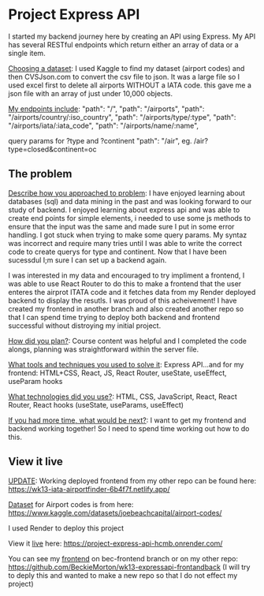 # Project Express API

I started my backend journey here by creating an API using Express. My API has several  RESTful endpoints which return either an array of data or a single item.

<ins>Choosing a dataset</ins>: I used Kaggle to find my dataset (airport codes) and then CVSJson.com to convert the csv file to json. It was a large file so I used excel first to delete all airports WITHOUT a IATA code. this gave me a json file with an array of just under 10,000 objects.

<ins>My endpoints include</ins>:
"path": "/",
"path": "/airports",
"path": "/airports/country/:iso_country",
"path": "/airports/type/:type",
"path": "/airports/iata/:iata_code",
"path": "/airports/name/:name",
  
query params for ?type and ?continent
"path": "/air", eg. /air?type=closed&continent=oc

## The problem

<ins>Describe how you approached to problem</ins>: I have enjoyed learning about databases (sql) and data mining in the past and was looking forward to our study of backend. I enjoyed learning about express api and was able to create end points for simple elements, i needed to use some js methods to ensure that the input was the same and made sure I put in some error handling. I got stuck when trying to make some query params. My syntaz was incorrect and require many tries until I was able to write the correct code to create querys for type and continent. Now that I have been sucessdul I;m sure I can set up a backend again.

I was interested in my data and encouraged to try impliment a frontend, I was able to use React Router to do this to make a frontend that the user enteres the airprot ITATA code and it fetches data from my Render deployed backend to display the resutls. I was proud of this acheivement! I have created my frontend in another branch and also created another repo so that I can spend time trying to deploy both backend and frontend successful without distroying my initial project.

<ins>How did you plan?</ins>: Course content was helpful and I completed the code alongs, planning was straightforward within the server file.

<ins>What tools and techniques you used to solve it</ins>: Express API...and for my frontend: HTML+CSS, React, JS, React Router, useState, useEffect, useParam hooks

<ins>What technologies did you use?</ins>: HTML, CSS, JavaScript, React, React Router, React hooks (useState, useParams, useEffect)

<ins>If you had more time, what would be next?</ins>: I want to get my frontend and backend working together! So I need to spend time working out how to do this.

## View it live

<ins>UPDATE</ins>: Working deployed frontend from my other repo can be found here: https://wk13-iata-airportfinder-6b4f7f.netlify.app/

<ins>Dataset</ins> for Airport codes is from here: https://www.kaggle.com/datasets/joebeachcapital/airport-codes/

I used Render to deploy this project

View it <ins>live</ins> here: https://project-express-api-hcmb.onrender.com/

You can see my <ins>frontend</ins> on bec-frontend branch or on my other repo: https://github.com/BeckieMorton/wk13-expressapi-frontandback (I will try to deply this and wanted to make a new repo so that I do not effect my project)
